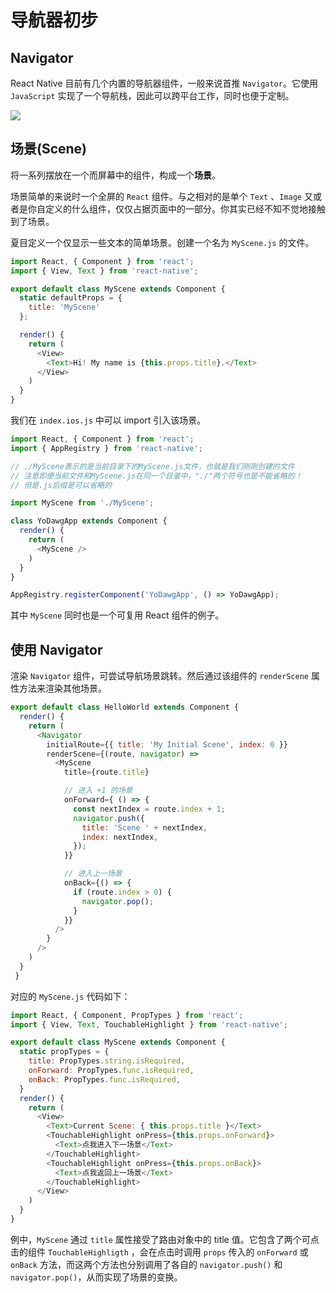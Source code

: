 # 导航器初步

## Navigator

React Native 目前有几个内置的导航器组件，一般来说首推 `Navigator`。它使用 `JavaScript` 实现了一个导航栈，因此可以跨平台工作，同时也便于定制。

![](http://reactnative.cn/static/docs/0.39/img/NavigationStack-Navigator.gif)

## 场景(Scene)

将一系列摆放在一个而屏幕中的组件，构成一个**场景**。

场景简单的来说时一个全屏的 `React` 组件。与之相对的是单个 `Text` 、`Image` 又或者是你自定义的什么组件，仅仅占据页面中的一部分。你其实已经不知不觉地接触到了场景。

夏目定义一个仅显示一些文本的简单场景。创建一个名为 `MyScene.js` 的文件。

```js
import React, { Component } from 'react';
import { View, Text } from 'react-native';

export default class MyScene extends Component {
  static defaultProps = {
    title: 'MyScene'
  };

  render() {
    return (
      <View>
        <Text>Hi! My name is {this.props.title}.</Text>
      </View>
    )
  }
}
```

我们在 `index.ios.js` 中可以 import 引入该场景。

```js
import React, { Component } from 'react';
import { AppRegistry } from 'react-native';

// ./MyScene表示的是当前目录下的MyScene.js文件，也就是我们刚刚创建的文件
// 注意即便当前文件和MyScene.js在同一个目录中，"./"两个符号也是不能省略的！
// 但是.js后缀是可以省略的

import MyScene from './MyScene';

class YoDawgApp extends Component {
  render() {
    return (
      <MyScene />
    )
  }
}

AppRegistry.registerComponent('YoDawgApp', () => YoDawgApp);
```

其中 `MyScene` 同时也是一个可复用 React 组件的例子。

## 使用 Navigator

渲染 `Navigator` 组件，可尝试导航场景跳转。然后通过该组件的 `renderScene` 属性方法来渲染其他场景。

```js
export default class HelloWorld extends Component {
  render() {
    return (
      <Navigator
        initialRoute={{ title: 'My Initial Scene', index: 0 }}
        renderScene={(route, navigator) =>
          <MyScene
            title={route.title}

            // 进入 +1 的场景           
            onForward={ () => {    
              const nextIndex = route.index + 1;
              navigator.push({
                title: 'Scene ' + nextIndex,
                index: nextIndex,
              });
            }}

            // 进入上一场景
            onBack={() => {
              if (route.index > 0) {
                navigator.pop();
              }
            }}
          />
        }
      />
    )
  }
 }
```

对应的 `MyScene.js` 代码如下：

```js
import React, { Component, PropTypes } from 'react';
import { View, Text, TouchableHighlight } from 'react-native';

export default class MyScene extends Component {
  static propTypes = {
    title: PropTypes.string.isRequired,
    onForward: PropTypes.func.isRequired,
    onBack: PropTypes.func.isRequired,
  }
  render() {
    return (
      <View>
        <Text>Current Scene: { this.props.title }</Text>
        <TouchableHighlight onPress={this.props.onForward}>
          <Text>点我进入下一场景</Text>
        </TouchableHighlight>
        <TouchableHighlight onPress={this.props.onBack}>
          <Text>点我返回上一场景</Text>
        </TouchableHighlight>    
      </View>
    )
  }
}
```

例中，`MyScene` 通过 `title` 属性接受了路由对象中的 title 值。它包含了两个可点击的组件 `TouchableHighligth` ，会在点击时调用 `props` 传入的 `onForward` 或 `onBack` 方法，而这两个方法也分别调用了各自的 `navigator.push()` 和 `navigator.pop()`，从而实现了场景的变换。

  
